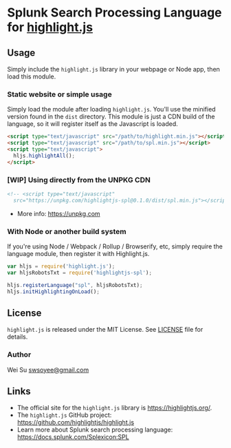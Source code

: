 # Splunk Search Processing Language for [highlight.js](https://highlightjs.org/)

## Usage

Simply include the `highlight.js` library in your webpage or Node app, then load this module.

### Static website or simple usage

Simply load the module after loading `highlight.js`.  You'll use the minified version found in the `dist` directory.  This module is just a CDN build of the language, so it will register itself as the Javascript is loaded.

```html
<script type="text/javascript" src="/path/to/highlight.min.js"></script>
<script type="text/javascript" src="/path/to/spl.min.js"></script>
<script type="text/javascript">
  hljs.highlightAll();
</script>
```

### [WIP] Using directly from the UNPKG CDN

```html
<!-- <script type="text/javascript"
  src="https://unpkg.com/highlightjs-spl@0.1.0/dist/spl.min.js"></script> -->
```

- More info: <https://unpkg.com>

### With Node or another build system

If you're using Node / Webpack / Rollup / Browserify, etc, simply require the language module, then register it with Highlight.js.

```javascript
var hljs = require('highlight.js');
var hljsRobotsTxt = require('highlightjs-spl');

hljs.registerLanguage("spl", hljsRobotsTxt);
hljs.initHighlightingOnLoad();
```


## License

`highlight.js` is released under the MIT License. See [LICENSE][1] file for details.

### Author

Wei Su <swsoyee@gmail.com>

## Links

- The official site for the `highlight.js` library is <https://highlightjs.org/>.
- The `highlight.js` GitHub project: <https://github.com/highlightjs/highlight.js>
- Learn more about Splunk search processing language: <https://docs.splunk.com/Splexicon:SPL>

[1]: https://github.com/swsoyee/highlightjs-spl/blob/master/LICENSE
